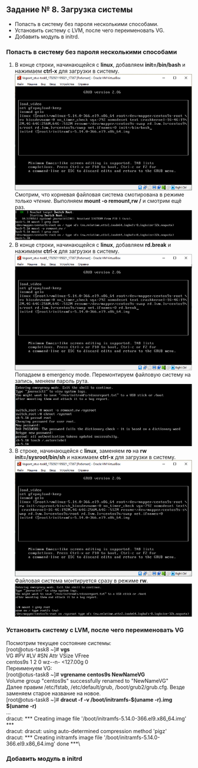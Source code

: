## Задание № 8. Загрузка системы ##
- Попасть в систему без пароля несколькими способами.
- Установить систему с LVM, после чего переименовать VG.
- Добавить модуль в initrd.

### Попасть в систему без пароля несколькими способами ###
1. В конце строки, начинающейся с **linux**, добавляем **init=/bin/bash** и нажимаем **сtrl-x** для загрузки в систему.\
![alt text](https://github.com/Dormidont23/otus-task8/blob/master/screenshots/01.png)\
Смотрим, что корневая файловая система смотирована в режиме _только чтение_. Выполняем **mount -o remount,rw /** и смотрим ещё раз.\
![alt text](https://github.com/Dormidont23/otus-task8/blob/master/screenshots/02.png)
2. В конце строки, начинающейся с **linux**, добавляем **rd.break** и нажимаем **сtrl-x** для загрузки в систему.\
![alt text](https://github.com/Dormidont23/otus-task8/blob/master/screenshots/03.png)\
Попадаем в emergency mode. Перемонтируем файловую систему на запись, меняем пароль рута.\
![alt text](https://github.com/Dormidont23/otus-task8/blob/master/screenshots/04.png)
3. В строке, начинающейся с **linux**, заменяем **ro** на **rw init=/sysroot/bin/sh** и нажимаем **сtrl-x** для загрузки в систему.\
![alt text](https://github.com/Dormidont23/otus-task8/blob/master/screenshots/05.png)\
Файловая система монтируется сразу в режиме **rw**.\
![alt text](https://github.com/Dormidont23/otus-task8/blob/master/screenshots/06.png)
### Установить систему с LVM, после чего переименовать VG ###
Посмотрим текущее состояние системы:\
[root@otus-task8 ~]# **vgs**\
  VG       #PV #LV #SN Attr   VSize    VFree\
  centos9s   1   2   0 wz--n- <127.00g    0\
Переименуем VG:\
[root@otus-task8 ~]# **vgrename centos9s NewNameVG**\
  Volume group "centos9s" successfully renamed to "NewNameVG"\
Далее правим /etc/fstab, /etc/default/grub, /boot/grub2/grub.cfg. Везде заменяем старое название на новое.\
[root@otus-task8 ~]# **dracut -f -v /boot/initramfs-$(uname -r).img $(uname -r)**\
...\
dracut: *** Creating image file '/boot/initramfs-5.14.0-366.el9.x86_64.img' ***\
dracut: dracut: using auto-determined compression method 'pigz'\
dracut: *** Creating initramfs image file '/boot/initramfs-5.14.0-366.el9.x86_64.img' done ***\

### Добавить модуль в initrd ###

